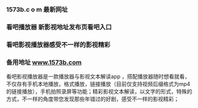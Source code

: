 ### 1573b.c o m 最新网址
### 看吧播放器 新影视地址发布页看吧入口
### 看吧影视播放器感受不一样的影视精彩
### 备用地址 www.1573b.com
看吧影视播放器是一款播放器与影视文本解读app ，搭配播放器随时想看就看，不仅存有手机本地播放，格式播放，链接播放（目前仅支持视频后缀格式为mp4的链接播放），手机拍照录屏等功能；精彩影视文本解读，以文字的形式，特殊的方式，不一样的角度带您发现那些年错过的好剧，感受不一样的影视精彩；
